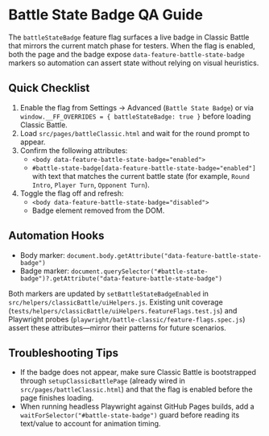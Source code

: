 # Battle State Badge QA Guide

The `battleStateBadge` feature flag surfaces a live badge in Classic Battle that mirrors the current match phase for testers. When the flag is enabled, both the page and the badge expose `data-feature-battle-state-badge` markers so automation can assert state without relying on visual heuristics.

## Quick Checklist

1. Enable the flag from Settings → Advanced (`Battle State Badge`) or via `window.__FF_OVERRIDES = { battleStateBadge: true }` before loading Classic Battle.
2. Load `src/pages/battleClassic.html` and wait for the round prompt to appear.
3. Confirm the following attributes:
   - `<body data-feature-battle-state-badge="enabled">`
   - `#battle-state-badge[data-feature-battle-state-badge="enabled"]` with text that matches the current battle state (for example, `Round Intro`, `Player Turn`, `Opponent Turn`).
4. Toggle the flag off and refresh:
   - `<body data-feature-battle-state-badge="disabled">`
   - Badge element removed from the DOM.

## Automation Hooks

- Body marker: `document.body.getAttribute("data-feature-battle-state-badge")`
- Badge marker: `document.querySelector("#battle-state-badge")?.getAttribute("data-feature-battle-state-badge")`

Both markers are updated by `setBattleStateBadgeEnabled` in `src/helpers/classicBattle/uiHelpers.js`. Existing unit coverage (`tests/helpers/classicBattle/uiHelpers.featureFlags.test.js`) and Playwright probes (`playwright/battle-classic/feature-flags.spec.js`) assert these attributes—mirror their patterns for future scenarios.

## Troubleshooting Tips

- If the badge does not appear, make sure Classic Battle is bootstrapped through `setupClassicBattlePage` (already wired in `src/pages/battleClassic.html`) and that the flag is enabled before the page finishes loading.
- When running headless Playwright against GitHub Pages builds, add a `waitForSelector("#battle-state-badge")` guard before reading its text/value to account for animation timing.
